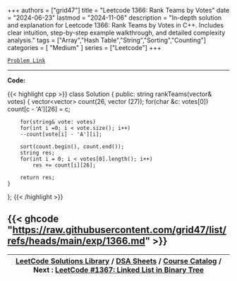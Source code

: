 
+++
authors = ["grid47"]
title = "Leetcode 1366: Rank Teams by Votes"
date = "2024-06-23"
lastmod = "2024-11-06"
description = "In-depth solution and explanation for Leetcode 1366: Rank Teams by Votes in C++. Includes clear intuition, step-by-step example walkthrough, and detailed complexity analysis."
tags = ["Array","Hash Table","String","Sorting","Counting"]
categories = [
    "Medium"
]
series = ["Leetcode"]
+++



[`Problem Link`](https://leetcode.com/problems/rank-teams-by-votes/description/)

---
**Code:**

{{< highlight cpp >}}
class Solution {
public:
    string rankTeams(vector<string>& votes) {
        vector<vector<int>> count(26, vector<int> (27));
        for(char &c: votes[0])
        count[c - 'A'][26] = c;

        for(string& vote: votes)
        for(int i =0; i < vote.size(); i++)
        --count[vote[i] - 'A'][i];
        
        sort(count.begin(), count.end());
        string res;
        for(int i = 0; i < votes[0].length(); i++)
            res += count[i][26];
        
        return res;
    }
};
{{< /highlight >}}

{{< ghcode "https://raw.githubusercontent.com/grid47/list/refs/heads/main/exp/1366.md" >}}
---

| [LeetCode Solutions Library](https://grid47.xyz/leetcode/) / [DSA Sheets](https://grid47.xyz/sheets/) / [Course Catalog](https://grid47.xyz/courses/) / Next : [LeetCode #1367: Linked List in Binary Tree](https://grid47.xyz/posts/leetcode-1367-linked-list-in-binary-tree-solution/) |
| --- |

